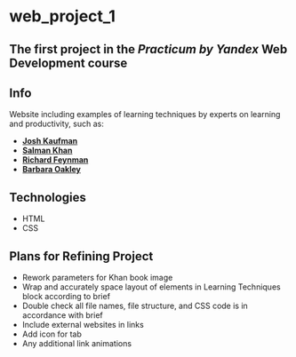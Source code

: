 # web_project_1
## The first project in the _Practicum by Yandex_ Web Development course


## Info 
Website including examples of learning techniques by experts on learning and productivity, such as:
- [**Josh Kaufman**](https://joshkaufman.net/)
- [**Salman Khan**](https://en.wikipedia.org/wiki/Sal_Khan) 
- [**Richard Feynman**](https://en.wikipedia.org/wiki/Richard_Feynman)
- [**Barbara Oakley**](https://barbaraoakley.com/)


## Technologies
- HTML
- CSS


## Plans for Refining Project
- Rework parameters for Khan book image
- Wrap and accurately space layout of elements in Learning Techniques block according to brief
- Double check all file names, file structure, and CSS code is in accordance with brief
- Include external websites in links
- Add icon for tab
- Any additional link animations 

